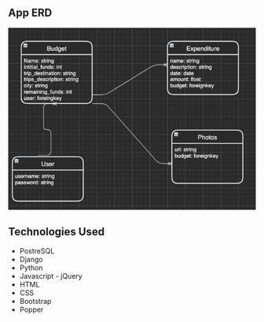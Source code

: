 ## App ERD

![screenshot](main_app/static/logo/erd.png)

## Technologies Used

- PostreSQL
- Django
- Python
- Javascript - jQuery
- HTML
- CSS
- Bootstrap
- Popper
